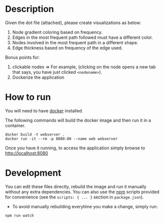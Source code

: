 # Description

Given the dot file (attached), please create visualizations as below:

1. Node gradient coloring based on frequency.
2. Edges in the most frequent path followed must have a different color.
3. Nodes involved in the most frequent path in a different shape.
4. Edge thickness based on frequency of the edge used.

Bonus points for:

1. clickable nodes => For example, (clicking on the node opens a new tab that says, you have just clicked `<nodename>`).
2. Dockerize the application

# How to run

You will need to have [docker](https://www.docker.com/) installed.

The following commands will build the docker image and then run it in a container.

```
docker build -t webserver .
docker run -it --rm -p 8080:80 --name web webserver
```

Once you have it running, to access the application simply browse to [http://localhost:8080](http://localhost:8080)

# Development

You can edit these files directly, rebuild the image and run it manually without any extra dependencies. You can also use the [npm](https://www.npmjs.com/get-npm) scripts provided for convenience (see the `scripts: { ... }` section in `package.json`).

- To avoid manually rebuilding everytime you make a change, simply run:

```
npm run watch
```
